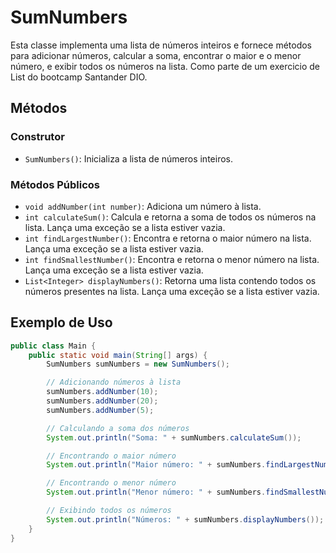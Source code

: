 # SumNumbers

Esta classe implementa uma lista de números inteiros e fornece métodos para adicionar números, calcular a soma, encontrar o maior e o menor número, e exibir todos os números na lista. Como parte de um exercicio de List do bootcamp Santander DIO.

## Métodos

### Construtor

- `SumNumbers()`: Inicializa a lista de números inteiros.

### Métodos Públicos

- `void addNumber(int number)`: Adiciona um número à lista.
- `int calculateSum()`: Calcula e retorna a soma de todos os números na lista. Lança uma exceção se a lista estiver vazia.
- `int findLargestNumber()`: Encontra e retorna o maior número na lista. Lança uma exceção se a lista estiver vazia.
- `int findSmallestNumber()`: Encontra e retorna o menor número na lista. Lança uma exceção se a lista estiver vazia.
- `List<Integer> displayNumbers()`: Retorna uma lista contendo todos os números presentes na lista. Lança uma exceção se a lista estiver vazia.

## Exemplo de Uso

```java
public class Main {
    public static void main(String[] args) {
        SumNumbers sumNumbers = new SumNumbers();

        // Adicionando números à lista
        sumNumbers.addNumber(10);
        sumNumbers.addNumber(20);
        sumNumbers.addNumber(5);

        // Calculando a soma dos números
        System.out.println("Soma: " + sumNumbers.calculateSum());

        // Encontrando o maior número
        System.out.println("Maior número: " + sumNumbers.findLargestNumber());

        // Encontrando o menor número
        System.out.println("Menor número: " + sumNumbers.findSmallestNumber());

        // Exibindo todos os números
        System.out.println("Números: " + sumNumbers.displayNumbers());
    }
}
